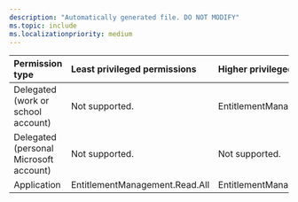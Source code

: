 ```yaml
---
description: "Automatically generated file. DO NOT MODIFY"
ms.topic: include
ms.localizationpriority: medium
---
```


|Permission type|Least privileged permissions|Higher privileged permissions|
|:---|:---|:---|
|Delegated (work or school account)|Not supported.|EntitlementManagement.ReadWrite.All|
|Delegated (personal Microsoft account)|Not supported.|Not supported.|
|Application|EntitlementManagement.Read.All|EntitlementManagement.ReadWrite.All|

